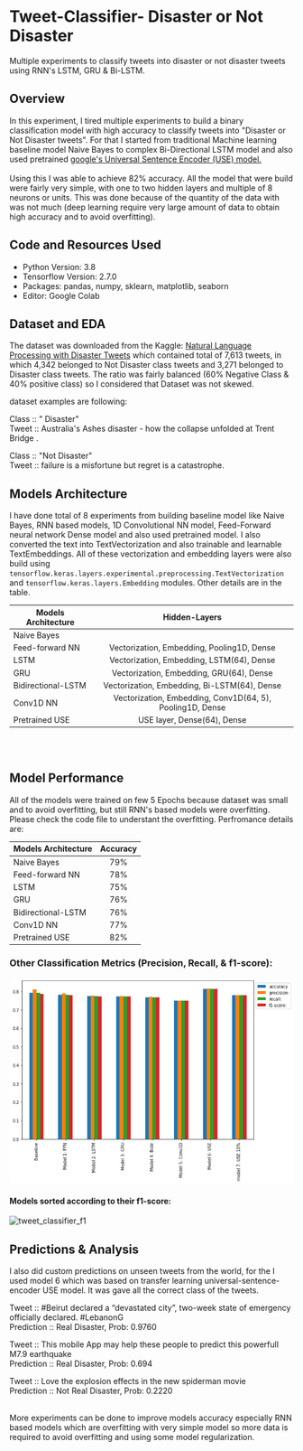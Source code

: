 # Tweet-Classifier- Disaster or Not Disaster
Multiple experiments to classify tweets into disaster or not disaster tweets using RNN's LSTM, GRU &amp; Bi-LSTM.

## Overview
In this experiment, I tired multiple experiments to build a binary classification model with high accuracy
to classify tweets into "Disaster or Not Disaster tweets". For that I started from traditional Machine learning
baseline model Naive Bayes to complex Bi-Directional LSTM model and also used pretrained 
<a href="https://tfhub.dev/google/universal-sentence-encoder/4" target="_blank">google's Universal Sentence Encoder (USE) model.</a>
  <br/><br/>
Using this I was able to achieve 82% accuracy. All the model that were build were fairly very simple,
with one to two hidden layers and multiple of 8 neurons or units. This was done because of the quantity of the
data with was not much (deep learning require very large amount of data to obtain high accuracy and to avoid overfitting).

## Code and Resources Used
- Python Version: 3.8
- Tensorflow Version: 2.7.0
- Packages: pandas, numpy, sklearn, matplotlib, seaborn
- Editor:  Google Colab

## Dataset and EDA
The dataset was downloaded from the Kaggle: <a href="https://www.kaggle.com/c/nlp-getting-started/data" target="_blank">Natural Language Processing with Disaster Tweets</a>
which contained total of 7,613 tweets, in which 4,342 belonged to Not Disaster class tweets and 3,271 belonged to 
Disaster class tweets. The ratio was fairly balanced (60% Negative Class & 40% positive class) so I considered that Dataset
was not skewed.

dataset examples are following:
                                                        
Class    ::     " Disaster"<br>
Tweet		 ::     Australia's Ashes disaster - how the collapse unfolded at Trent Bridge .<br>

Class    ::     "Not Disaster"<br>
Tweet		 ::     failure is a misfortune but regret is a catastrophe.<br>


## Models Architecture
I have done total of 8 experiments from building baseline model like Naive Bayes, RNN based models,
1D Convolutional NN model, Feed-Forward neural network Dense model and also used pretrained model. I also converted the
text into TextVectorization and also trainable and learnable TextEmbeddings. All of these vectorization and embedding
layers were also build using `tensorflow.keras.layers.experimental.preprocessing.TextVectorization` and
`tensorflow.keras.layers.Embedding` modules. Other details are in the table.

|Models Architecture | Hidden-Layers | 
| ------------- |:-------------------:|
|Naive Bayes|	|
|Feed-forward NN|	Vectorization, Embedding, Pooling1D, Dense|
|LSTM|Vectorization, Embedding, LSTM(64), Dense|
|GRU|	Vectorization, Embedding, GRU(64), Dense|
|Bidirectional-LSTM|	Vectorization, Embedding, Bi-LSTM(64), Dense|
|Conv1D NN|		Vectorization, Embedding, Conv1D(64, 5), Pooling1D, Dense|
|Pretrained USE|	USE layer, Dense(64), Dense|

<br/><br/>

## Model Performance
All of the models were trained on few 5 Epochs because dataset was small and to avoid overfitting, but still
RNN's based models were overfitting. Please check the code file to understant the overfitting. Perfromance details are:

|Models Architecture | Accuracy | 
| ------------- |:-------------------:|
|Naive Bayes|	79%|
|Feed-forward NN|	78%|
|LSTM| 75%|
|GRU|	76%|
|Bidirectional-LSTM|	76%|
|Conv1D NN|		77%|
|Pretrained USE|	82%|

### Other Classification Metrics (Precision, Recall, & f1-score):
<img src="https://github.com/ozzmanmuhammad/ozzmanmuhammad.github.io/blob/main/assets/images/project/tweet_classifier_metrics.jpg" alt="f1score" width="700"/>

#### Models sorted according to their f1-score:
![tweet_classifier_f1](https://github.com/ozzmanmuhammad/Tweet-Classifier-Disaster-or-not/assets/93766242/e028e066-6fbd-4225-9284-0106a4c900f3)




## Predictions & Analysis
I also did custom predictions on unseen tweets from the world, for the I used model 6 which was based on transfer learning universal-sentence-encoder USE model.
It was gave all the correct class of the tweets.<br>

Tweet		      ::      #Beirut declared a “devastated city”, two-week state of emergency officially declared. #LebanonG<br>
Prediction    ::    Real Disaster, Prob: 0.9760<br>

Tweet		      ::     This mobile App may help these people to predict this powerfull M7.9 earthquake <br>
Prediction    ::    Real Disaster, Prob: 0.694<br>

Tweet		      ::      Love the explosion effects in the new spiderman movie <br>
Prediction    ::   Not Real Disaster, Prob: 0.2220<br>
<br>


More experiments can be done to improve models accuracy especially RNN based models which are overfitting with very simple model
so more data is required to avoid overfitting and using some model regularization.
